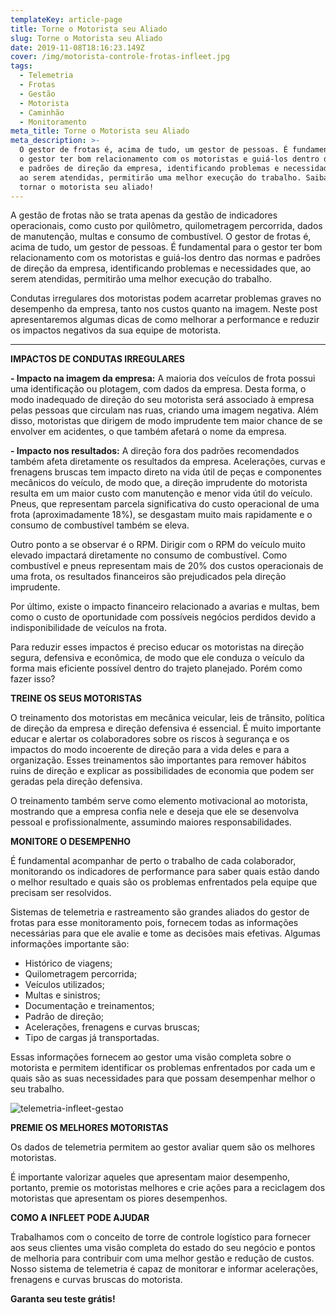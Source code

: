```yaml
---
templateKey: article-page
title: Torne o Motorista seu Aliado
slug: Torne o Motorista seu Aliado
date: 2019-11-08T18:16:23.149Z
cover: /img/motorista-controle-frotas-infleet.jpg
tags:
  - Telemetria
  - Frotas
  - Gestão
  - Motorista
  - Caminhão
  - Monitoramento
meta_title: Torne o Motorista seu Aliado
meta_description: >-
  O gestor de frotas é, acima de tudo, um gestor de pessoas. É fundamental para
  o gestor ter bom relacionamento com os motoristas e guiá-los dentro das normas
  e padrões de direção da empresa, identificando problemas e necessidades que,
  ao serem atendidas, permitirão uma melhor execução do trabalho. Saiba como
  tornar o motorista seu aliado!
---
```

A gestão de frotas não se trata apenas da gestão de indicadores operacionais, como custo por quilômetro, quilometragem percorrida, dados de manutenção, multas e consumo de combustível. O gestor de frotas é, acima de tudo, um gestor de pessoas. É fundamental para o gestor ter bom relacionamento com os motoristas e guiá-los dentro das normas e padrões de direção da empresa, identificando problemas e necessidades que, ao serem atendidas, permitirão uma melhor execução do trabalho.

Condutas irregulares dos motoristas podem acarretar problemas graves no desempenho da empresa, tanto nos custos quanto na imagem. Neste post apresentaremos algumas dicas de como melhorar a performance  e reduzir os impactos negativos da sua equipe de motorista.

****

**IMPACTOS DE CONDUTAS IRREGULARES**

**\- Impacto na imagem da empresa:** A maioria dos veículos de frota possui uma identificação ou plotagem, com dados da empresa. Desta forma, o modo inadequado de direção do seu motorista será associado à empresa pelas pessoas que circulam nas ruas, criando uma imagem negativa. Além disso, motoristas que dirigem de modo imprudente tem maior chance de se envolver em acidentes, o que também afetará o nome da empresa.

**\- Impacto nos resultados:** A direção fora dos padrões recomendados também afeta diretamente os resultados da empresa. Acelerações, curvas e frenagens bruscas tem impacto direto na vida útil de peças e componentes mecânicos do veículo, de modo que, a direção imprudente do motorista resulta em um maior custo com manutenção e menor vida útil do veículo. Pneus, que representam parcela significativa do custo operacional de uma frota (aproximadamente 18%), se desgastam muito mais rapidamente e o consumo de combustível também se eleva. 

Outro ponto a se observar é o RPM. Dirigir com o RPM do veículo muito elevado impactará diretamente no consumo de combustível. Como combustível e pneus representam mais de 20% dos custos operacionais de uma frota, os resultados financeiros são prejudicados pela direção imprudente.

Por último, existe o impacto financeiro relacionado a avarias e multas, bem como o custo de oportunidade com possíveis negócios perdidos devido a indisponibilidade de veículos na frota.

Para reduzir esses impactos é preciso educar os motoristas na direção segura, defensiva e econômica, de modo que ele conduza o veículo da forma mais eficiente possível dentro do trajeto planejado. Porém como fazer isso?



**TREINE OS SEUS MOTORISTAS**

O treinamento dos motoristas em mecânica veicular, leis de trânsito, política de direção da empresa e direção defensiva é essencial. É muito importante educar e alertar os colaboradores sobre os riscos à segurança e os impactos do modo incoerente de direção para a vida deles e para a organização. Esses treinamentos são importantes para remover hábitos ruins de direção e explicar as possibilidades de economia que podem ser geradas pela direção defensiva.

O treinamento também serve como elemento motivacional ao motorista, mostrando que a empresa confia nele e deseja que ele se desenvolva pessoal e profissionalmente, assumindo maiores responsabilidades.



**MONITORE O DESEMPENHO**

É fundamental acompanhar de perto o trabalho de cada colaborador, monitorando os indicadores de performance para saber quais estão dando o melhor resultado e quais são os problemas enfrentados pela equipe que precisam ser resolvidos.

Sistemas de telemetria e rastreamento são grandes aliados do gestor de frotas para esse monitoramento pois, fornecem todas as informações necessárias para que ele avalie e tome as decisões mais efetivas. Algumas informações importante são:

* Histórico de viagens;
* Quilometragem percorrida;
* Veículos utilizados;
* Multas e sinistros;
* Documentação e treinamentos;
* Padrão de direção;
* Acelerações, frenagens e curvas bruscas;
* Tipo de cargas já transportadas.

Essas informações fornecem ao gestor uma visão completa sobre o motorista e permitem identificar os problemas enfrentados por cada um e quais são as suas necessidades para que possam desempenhar melhor o seu trabalho.

![telemetria-infleet-gestao](/img/telemetria-infleet-gestao.png "Telemetria")

**PREMIE OS MELHORES MOTORISTAS**

Os dados de telemetria permitem ao gestor avaliar quem são os melhores motoristas.

É importante valorizar aqueles que apresentam maior desempenho, portanto, premie os motoristas melhores e crie ações para a reciclagem dos motoristas que apresentam os piores desempenhos.



**COMO A INFLEET PODE AJUDAR**

Trabalhamos com o conceito de torre de controle logístico para fornecer aos seus clientes uma visão completa do estado do seu negócio e pontos de melhoria para contribuir com uma melhor gestão e redução de custos. Nosso sistema de telemetria é capaz de monitorar e  informar acelerações, frenagens e curvas bruscas do motorista. 

**Garanta seu teste grátis!**
